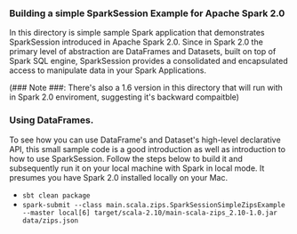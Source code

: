 ### Building a simple SparkSession Example for Apache Spark 2.0

In this directory is simple sample Spark application that demonstrates SparkSession introduced in Apache Spark 2.0. Since in Spark 2.0 the primary
level of abstraction are DataFrames and Datasets, built on top of Spark SQL engine, SparkSession provides a consolidated and encapsulated access to
manipulate data in your Spark Applications.

(### Note ###: There's also a 1.6 version in this directory that will run with in Spark 2.0 enviroment, suggesting it's backward compaitble)

### Using DataFrames.
To see how you can use DataFrame's and Dataset's high-level declarative API, this small sample code is a good introduction as well as introduction to how to use 
SparkSession. Follow the steps below to build it and subsequently run it on your local machine with Spark in local mode. It presumes you have Spark 2.0 installed locally on your Mac.

* `sbt clean package`
* `spark-submit --class main.scala.zips.SparkSessionSimpleZipsExample --master local[6] target/scala-2.10/main-scala-zips_2.10-1.0.jar data/zips.json`


